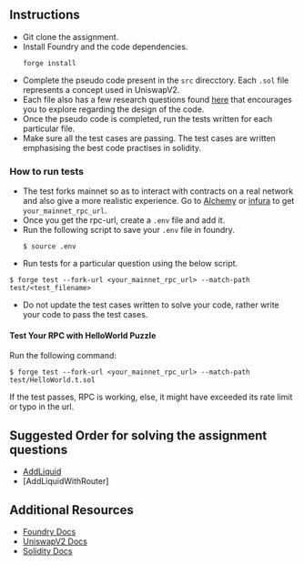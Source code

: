 ## Instructions
- Git clone the assignment.
- Install Foundry and the code dependencies.
  ```shell
  forge install
  ```
- Complete the pseudo code present in the `src` direcctory. Each `.sol` file represents a concept used in UniswapV2.
- Each file also has a few research questions found [here](./Research%20Questions.md) that encourages you to explore regarding the design of the code.
- Once the pseudo code is completed, run the tests written for each particular file.
- Make sure all the test cases are passing. The test cases are written emphasising the best code practises in solidity.

### How to run tests

- The test forks mainnet so as to interact with contracts on a real network and also give a more realistic experience. Go to [Alchemy](https://alchemy.com) or [infura](https:/infura.io) 
to get `your_mainnet_rpc_url`.
- Once you get the rpc-url, create a `.env` file and add it.
- Run the following script to save your `.env` file in foundry.
  ```shell
  $ source .env
  ```
- Run tests for a particular question using the below script.   
```shell
$ forge test --fork-url <your_mainnet_rpc_url> --match-path test/<test_filename> 
```
- Do not update the test cases written to solve your code, rather write your code to pass the test cases.

#### Test Your RPC with HelloWorld Puzzle

Run the following command:
```shell
$ forge test --fork-url <your_mainnet_rpc_url> --match-path test/HelloWorld.t.sol
```
If the test passes, RPC is working, else, it might have exceeded its rate limit or typo in the url.

## Suggested Order for solving the assignment questions
- [AddLiquid](./src/AddLiquid.sol)
- [AddLiquidWithRouter]

## Additional Resources
- [Foundry Docs](https://book.getfoundry.sh/)
- [UniswapV2 Docs](https://docs.uniswap.org/contracts/v2/overview)
- [Solidity Docs](https://soliditylang.org/)